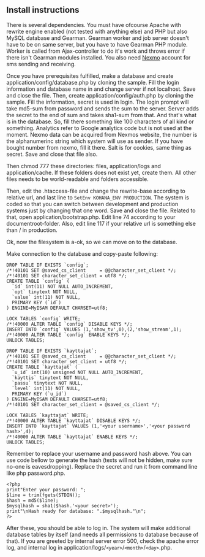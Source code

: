 ## Install instructions

There is several dependencies. You must have ofcourse Apache with rewrite engine enabled (not tested with anything else) and PHP but also MySQL database and Gearman. Gearman worker and job server doesn't have to be on same server, but you have to have Gearman PHP module. Worker is called from Ajax-controller to do it's work and throws error if there isn't Gearman modules installed. You also need [Nexmo](http://nexmo.com) account for sms sending and receiving.

Once you have prerequisites fulfilled, make a database and create application/config/database.php by cloning the sample. Fill the login information and database name in and change server if not localhost. Save and close the file.
Then, create application/config/auth.php by cloning the sample. Fill the information, secret is used in login. The login prompt will take md5-sum from password and sends the sum to the server. Server adds the secret to the end of sum and takes sha1-sum from that. And that's what is in the database. So, fill there something like 100 characters of all kind or something. Analytics refer to Google analytics code but is not used at the moment. Nexmo data can be acquired from Nexmos website, the number is the alphanumerinc string which system will use as sender. If you have bought number from nexmo, fill it there. Salt is for cookies, same thing as secret. Save and close that file also.

Then chmod 777 these directories: files, application/logs and application/cache. If these folders does not exist yet, create them. All other files needs to be world-readable and folders accessible. 

Then, edit the .htaccess-file and change the rewrite-base according to relative url, and last line to `SetEnv KOHANA_ENV PRODUCTION`. The system is coded so that you can switch between development and production systems just by changing that one word. Save and close the file. Related to that, open application/bootstrap.php. Edit line 74 according to your documentroot-folder. Also, edit line 117 if your relative url is something else than / in production.

Ok, now the filesystem is a-ok, so we can move on to the database.

Make connection to the database and copy-paste following:

	DROP TABLE IF EXISTS `config`;
	/*!40101 SET @saved_cs_client     = @@character_set_client */;
	/*!40101 SET character_set_client = utf8 */;
	CREATE TABLE `config` (
	  `id` int(11) NOT NULL AUTO_INCREMENT,
	  `opt` tinytext NOT NULL,
	  `value` int(11) NOT NULL,
	  PRIMARY KEY (`id`)
	) ENGINE=MyISAM DEFAULT CHARSET=utf8;

	LOCK TABLES `config` WRITE;
	/*!40000 ALTER TABLE `config` DISABLE KEYS */;
	INSERT INTO `config` VALUES (1,'show_tv',0),(2,'show_stream',1);
	/*!40000 ALTER TABLE `config` ENABLE KEYS */;
	UNLOCK TABLES;

	DROP TABLE IF EXISTS `kayttajat`;
	/*!40101 SET @saved_cs_client     = @@character_set_client */;
	/*!40101 SET character_set_client = utf8 */;
	CREATE TABLE `kayttajat` (
	  `u_id` int(10) unsigned NOT NULL AUTO_INCREMENT,
	  `kayttis` tinytext NOT NULL,
	  `passu` tinytext NOT NULL,
	  `level` int(11) NOT NULL,
	  PRIMARY KEY (`u_id`)
	) ENGINE=MyISAM DEFAULT CHARSET=utf8;
	/*!40101 SET character_set_client = @saved_cs_client */;

	LOCK TABLES `kayttajat` WRITE;
	/*!40000 ALTER TABLE `kayttajat` DISABLE KEYS */;
	INSERT INTO `kayttajat` VALUES (1,'<your username>','<your password hash>',4);
	/*!40000 ALTER TABLE `kayttajat` ENABLE KEYS */;
	UNLOCK TABLES;

Remember to replace your username and password hash above. You can use code bellow to generate the hash (texts will not be hidden, make sure no-one is eavesdropping). Replace the secret and run it from command line like php password.php.

	<?php
	print"Enter your password: ";
	$line = trim(fgets(STDIN));
	$hash = md5($line);
	$mysqlhash = sha1($hash.'<your secret>');
	print"\nHash ready for database: ".$mysqlhash."\n";
	?>

After these, you should be able to log in. The system will make additional database tables by itself (and needs all permissions to database because of that). If you are greeted by internal server error 500, check the apache error log, and internal log in application/logs/`<year>`/`<month>`/`<day>`.php.